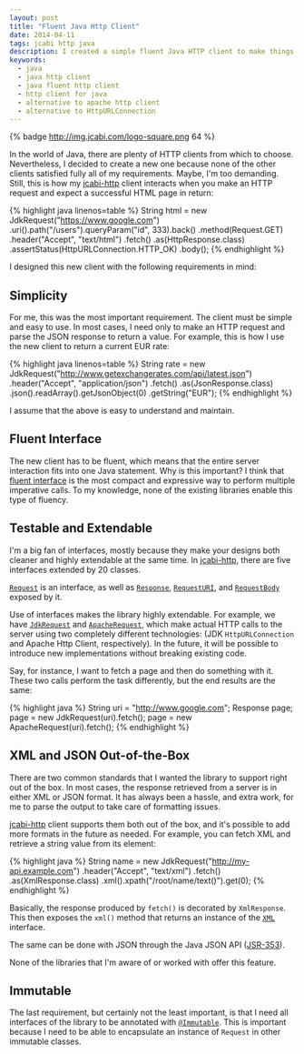 ```yaml
---
layout: post
title: "Fluent Java Http Client"
date: 2014-04-11
tags: jcabi http java
description: I created a simple fluent Java HTTP client to make things easier with HTTP interactions
keywords:
  - java
  - java http client
  - java fluent http client
  - http client for java
  - alternative to apache http client
  - alternative to HttpURLConnection
---
```


{% badge http://img.jcabi.com/logo-square.png 64 %}

In the world of Java, there are plenty of HTTP clients from which to choose.
Nevertheless, I decided to create a new one because none of the other clients
satisfied fully all of my requirements. Maybe, I'm too demanding. Still, this is
how my [jcabi-http](http://http.jcabi.com/) client interacts when you make an
HTTP request and expect a successful HTML page in return:

{% highlight java linenos=table %}
String html = new JdkRequest("https://www.google.com")
  .uri().path("/users").queryParam("id", 333).back()
  .method(Request.GET)
  .header("Accept", "text/html")
  .fetch()
  .as(HttpResponse.class)
  .assertStatus(HttpURLConnection.HTTP_OK)
  .body();
{% endhighlight %}

I designed this new client with the following requirements in mind:

## Simplicity

For me, this was the most important requirement. The client must be simple and
easy to use. In most cases, I need only to make an HTTP request and parse the
JSON response to return a value. For example, this is how I use the new client
to return a current EUR rate:

{% highlight java linenos=table %}
String rate = new JdkRequest("http://www.getexchangerates.com/api/latest.json")
  .header("Accept", "application/json")
  .fetch()
  .as(JsonResponse.class)
  .json().readArray().getJsonObject(0)
  .getString("EUR");
{% endhighlight %}

I assume that the above is easy to understand and maintain.

## Fluent Interface

The new client has to be fluent, which means that the entire server interaction
fits into one Java statement. Why is this important? I think that [fluent
interface](http://martinfowler.com/bliki/FluentInterface.html) is the most
compact and expressive way to perform multiple imperative calls. To my
knowledge, none of the existing libraries enable this type of fluency.

## Testable and Extendable

I'm a big fan of interfaces, mostly because they make your designs both cleaner
and highly extendable at the same time. In [jcabi-http](http://http.jcabi.com/),
there are five interfaces extended by 20 classes.

[`Request`](http://http.jcabi.com/apidocs-1.3/com/jcabi/http/Request.html)
is an interface, as well as
[`Response`](http://http.jcabi.com/apidocs-1.3/com/jcabi/http/Response.html),
[`RequestURI`](http://http.jcabi.com/apidocs-1.3/com/jcabi/http/RequestURI.html),
and
[`RequestBody`](http://http.jcabi.com/apidocs-1.3/com/jcabi/http/RequestBody.html)
exposed by it.

Use of interfaces makes the library highly extendable. For example, we have
[`JdkRequest`](http://http.jcabi.com/apidocs-1.3/com/jcabi/http/request/JdkRequest.html)
and
[`ApacheRequest`](http://http.jcabi.com/apidocs-1.3/com/jcabi/http/request/ApacheRequest.html),
which make actual HTTP calls to the server using two completely different technologies: (JDK `HttpURLConnection` and Apache Http Client, respectively). In the future, it will be possible to introduce new implementations without breaking existing code.

Say, for instance, I want to fetch a page and then do something with it. These two calls perform the task differently, but the end results are the same:

{% highlight java %}
String uri = "http://www.google.com";
Response page;
page = new JdkRequest(uri).fetch();
page = new ApacheRequest(uri).fetch();
{% endhighlight %}

## XML and JSON Out-of-the-Box

There are two common standards that I wanted the library to support right out of
the box. In most cases, the response retrieved from a server is in either XML or
JSON format. It has always been a hassle, and extra work, for me to parse the
output to take care of formatting issues.

[jcabi-http](http://http.jcabi.com/) client supports them both out of the box,
and it's possible to add more formats in the future as needed. For example, you
can fetch XML and retrieve a string value from its element:

{% highlight java %}
String name = new JdkRequest("http://my-api.example.com")
  .header("Accept", "text/xml")
  .fetch()
  .as(XmlResponse.class)
  .xml().xpath("/root/name/text()").get(0);
{% endhighlight %}

Basically, the response produced by `fetch()` is decorated by `XmlResponse`. This then exposes the `xml()` method that returns an instance of the [`XML`](http://xml.jcabi.com/apidocs-0.7.7/com/jcabi/xml/XML.html) interface.

The same can be done with JSON through the Java JSON API
([JSR-353](https://jcp.org/en/jsr/detail?id=353)).

None of the libraries that I'm aware of or worked with offer this feature.

## Immutable

The last requirement, but certainly not the least important, is that I need all interfaces of the
library to be annotated with [`@Immutable`](http://http://aspects.jcabi.com/annotation-immutable.html).
This is important because I need to be able to encapsulate an instance of `Request` in other immutable classes.
